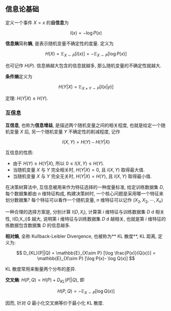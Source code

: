 ## 信息论基础

定义一个事件 $X=x$ 的**自信息**为

$$
I(x) = -\log P(x)
$$

**信息熵**简称**熵**, 是表示随机变量不确定性的度量. 定义为

$$
H(X) = \mathbb{E}_{X \sim P}[I(x)] = - \mathbb{E}_{X \sim P} [\log P(x)]
$$

也可记作 $H(P)$. 信息熵越大包含的信息就越多, 那么随机变量的不确定性就越大.

**条件熵**定义为

$$
H(Y|X) = \mathbb{E}_{X\times Y \sim P}[I(x|y)]
$$

定理: $H(Y|X) \leq H(Y)$.

### 互信息

**互信息**, 也称为**信息增益**, 是描述两个随机变量之间的相关程度, 也就是给定一个随机变量 $X$ 后, 另一个随机变量 $Y$ 不确定性的削减程度, 记作

$$
I(X,Y) = H(Y) - H(Y|X)
$$

互信息的性质:

- 由于 $H(Y) \geq H(Y|X)$, 所以 $0 \leq I(X,Y) \leq H(Y)$.
- 当随机变量 $X$ 与 $Y$ 完全相关时, $H(Y|X) = 0$, 且 $I(X, Y)$ 取得最大值.
- 当随机变量 $X$ 与 $Y$ 完全无关时, $H(Y|X) = H(Y)$, 且 $I(X, Y)$ 取得最小值.

在决策树算法中, 互信息被用来作为特征选择的一种度量标准, 给定训练数据集 $D$, 每个数据集都由 $n$ 维特征构成, 构建决策树时, 一个核心问题是采用哪一个特征来划分数据集? 每个特征可以看作一个随机变量, $n$ 维特征可以记作 $(X_2,X_2, \cdots, X_n)$

一种合理的选择方案是, 分别计算 $I(D,X_i)$, 计算第 $i$ 维特征与训练数据集 $D$ d 相关性, I(D,X_i)$ 越大, 说明第 $i$ 维特征与训练数据集 $D$ d 越相关, 也就是第 $i$ 维特征的练数据包含数据集 $D$ 的信息越多.

**相对熵**, 全称 Kullback-Leibler Divergence, 也被称为** KL 散度**, KL 距离, 定义为:

$$
D_{KL}(P||Q) = \mathbb{E}_{X\sim P} [\log \frac{P(x)}{Q(x)}] = \mathbb{E}_{X\sim P} [\log P(x)- \log Q(x)]
$$

KL 散度常用来衡量两个分布的差异.

**交叉熵**: $H(P, Q) = H(P) + D_{KL}(P||Q)$, 即

$$
H(P, Q) = - \mathbb{E}_{X\sim P} [\log Q(x)]
$$

因而, 针对 $Q$ 最小化交叉熵等价于最小化 KL 散度.